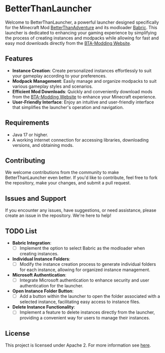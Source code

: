 # BetterThanLauncher

Welcome to BetterThanLauncher, a powerful launcher designed specifically for the Minecraft Mod [BetterThanAdventure](https://www.minecraftforum.net/forums/mapping-and-modding-java-edition/minecraft-mods/3106066-better-than-adventure-for-beta-1-7-3-timely) and its modloader [Babric](https://github.com/Turnip-Labs/babric-instance-repo). This launcher is dedicated to enhancing your gaming experience by simplifying the process of creating instances and modpacks while allowing for fast and easy mod downloads directly from the [BTA-Modding Website](https://bta-modding.nouma-vallee.fr/).

## Features

- **Instance Creation**: Create personalized instances effortlessly to suit your gameplay according to your preferences.
- **Modpack Management**: Easily manage and organize modpacks to suit various gameplay styles and scenarios.
- **Efficient Mod Downloads**: Quickly and conveniently download mods from the [BTA-Modding Website](https://bta-modding.nouma-vallee.fr/) to enhance your Minecraft experience.
- **User-Friendly Interface**: Enjoy an intuitive and user-friendly interface that simplifies the launcher's operation and navigation.

## Requirements

- Java 17 or higher.
- A working internet connection for accessing libraries, downloading versions, and obtaining mods.

## Contributing

We welcome contributions from the community to make BetterThanLauncher even better. If you'd like to contribute, feel free to fork the repository, make your changes, and submit a pull request.

## Issues and Support

If you encounter any issues, have suggestions, or need assistance, please create an issue in the repository. We're here to help!

## TODO List

- **Babric Integration**:
  - [ ] Implement the option to select Babric as the modloader when creating instances.
- **Individual Instance Folders**:
  - [ ] Modify the instance creation process to generate individual folders for each instance, allowing for organized instance management.
- **Microsoft Authentication**:
  - [ ] Integrate Microsoft authentication to enhance security and user authentication for the launcher.
- **Open Instance Folder Button**:
  - [ ] Add a button within the launcher to open the folder associated with a selected instance, facilitating easy access to instance files.
- **Delete Instance Functionality**:
  - [ ] Implement a feature to delete instances directly from the launcher, providing a convenient way for users to manage their instances.

## License
This project is licensed under Apache 2. For more information see [here](https://github.com/DaPlatypus26/BetterThanLauncher/blob/main/LICENSE).
